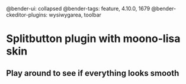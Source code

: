 @bender-ui: collapsed
@bender-tags: feature, 4.10.0, 1679
@bender-ckeditor-plugins: wysiwygarea, toolbar

# Splitbutton plugin with moono-lisa skin
## Play around to see if everything looks smooth
